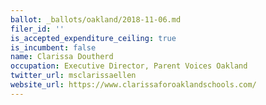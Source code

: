 ```yaml
---
ballot: _ballots/oakland/2018-11-06.md
filer_id: ''
is_accepted_expenditure_ceiling: true
is_incumbent: false
name: Clarissa Doutherd
occupation: Executive Director, Parent Voices Oakland
twitter_url: msclarissaellen
website_url: https://www.clarissaforoaklandschools.com/
---
```

